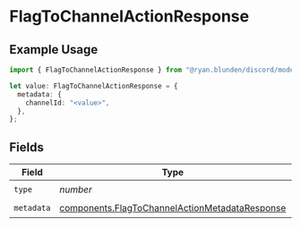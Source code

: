# FlagToChannelActionResponse

## Example Usage

```typescript
import { FlagToChannelActionResponse } from "@ryan.blunden/discord/models/components";

let value: FlagToChannelActionResponse = {
  metadata: {
    channelId: "<value>",
  },
};
```

## Fields

| Field                                                                                                            | Type                                                                                                             | Required                                                                                                         | Description                                                                                                      |
| ---------------------------------------------------------------------------------------------------------------- | ---------------------------------------------------------------------------------------------------------------- | ---------------------------------------------------------------------------------------------------------------- | ---------------------------------------------------------------------------------------------------------------- |
| `type`                                                                                                           | *number*                                                                                                         | :heavy_check_mark:                                                                                               | N/A                                                                                                              |
| `metadata`                                                                                                       | [components.FlagToChannelActionMetadataResponse](../../models/components/flagtochannelactionmetadataresponse.md) | :heavy_check_mark:                                                                                               | N/A                                                                                                              |